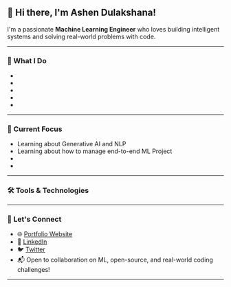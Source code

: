 ## 👋 Hi there, I'm Ashen Dulakshana!

I'm a passionate **Machine Learning Engineer** who loves building intelligent systems and solving real-world problems with code.

---

### 🚀 What I Do
- 
- 
- 
- 
- 

---

### 📌 Current Focus
- Learning about Generative AI and NLP
- Learning about how to manage end-to-end ML Project
- 
- 

---

### 🛠️ Tools & Technologies


---

### 💬 Let's Connect
- 🌐 [Portfolio Website](https://your-portfolio-link.com)
- 💼 [LinkedIn](https://linkedin.com/in/your-link)
- 🐦 [Twitter](https://twitter.com/your-handle)
- 📬 Open to collaboration on ML, open-source, and real-world coding challenges!

---

